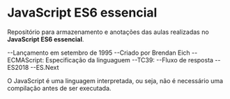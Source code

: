 # JavaScript ES6 essencial
Repositório para armazenamento e anotações das aulas realizadas no **JavaScript ES6 essencial**.

--Lançamento em setembro de 1995
--Criado por Brendan Eich
--ECMAScript: Especificação da linguaguem
--TC39:
--Fluxo de resposta
--ES2018
--ES.Next

O JavaScript é uma linguagem interpretada, ou seja, não é necessário uma compilação antes de ser executada.

